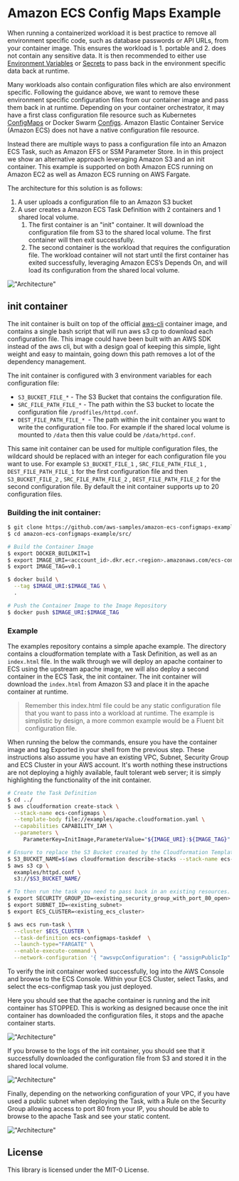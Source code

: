 # Amazon ECS Config Maps Example

When running a containerized workload it is best practice to remove all
environment specific code, such as database passwords or API URLs, from your
container image. This ensures the workload is 1. portable and 2. does not
contain any sensitive data. It is then recommended to either use [Environment
Variables](https://docs.aws.amazon.com/AmazonECS/latest/developerguide/taskdef-envfiles.html)
or
[Secrets](https://docs.aws.amazon.com/AmazonECS/latest/developerguide/specifying-sensitive-data.html)
to pass back in the environment specific data back at runtime.

Many workloads also contain configuration files which are also environment
specific. Following the guidance above, we want to remove these environment
specific configuration files from our container image and pass them back in at
runtime. Depending on your container orchestrator, it may have a first class
configuration file resource such as Kubernetes
[ConfigMaps](https://kubernetes.io/docs/concepts/configuration/configmap/) or
Docker Swarm [Configs](https://docs.docker.com/engine/swarm/configs/). Amazon
Elastic Container Service (Amazon ECS) does not have a native configuration file
resource.

Instead there are multiple ways to pass a configuration file into an Amazon ECS
Task, such as Amazon EFS or SSM Parameter Store. In in this project we show an
alternative approach leveraging Amazon S3 and an init container. This example is
supported on both Amazon ECS running on Amazon EC2 as well as Amazon ECS running
on AWS Fargate.

The architecture for this solution is as follows:

1. A user uploads a configuration file to an Amazon S3 bucket
2. A user creates a Amazon ECS Task Definition with 2 containers and 1 shared
   local volume.
    1. The first container is an "init" container. It will download the
       configuration file from S3 to the shared local volume. The first
       container will then exit successfully.
    2. The second container is the workload that requires the configuration
       file. The workload container will not start until the first container has
       exited successfully, leveraging Amazon ECS’s Depends On, and will load
       its configuration from the shared local volume.

!["Architecture"](images/architecture.png)

## init container

The init container is built on top of the official
[aws-cli](https://hub.docker.com/r/amazon/aws-cli) container image, and contains
a single bash script that will run aws s3 cp to download each configuration
file. This image could have been built with an AWS SDK instead of the aws cli,
but with a design goal of keeping this simple, light weight and easy to
maintain, going down this path removes a lot of the dependency management.

The init container is configured with 3 environment variables for each
configuration file:

* `S3_BUCKET_FILE_*` - The S3 Bucket that contains the configuration file.
* `SRC_FILE_PATH_FILE_*` - The path within the S3 bucket to locate the
  configuration file `/prodfiles/httpd.conf`.
* `DEST_FILE_PATH_FILE_* `- The path within the init container you want to write
  the configuration file too. For example if the shared local volume is mounted
  to `/data` then this value could be `/data/httpd.conf`.

This same init container can be used for multiple configuration files, the
wildcard should be replaced with an integer for each configuration file you want
to use. For example `S3_BUCKET_FILE_1` , `SRC_FILE_PATH_FILE_1` ,
`DEST_FILE_PATH_FILE_1`  for the first configuration file and then
`S3_BUCKET_FILE_2` , `SRC_FILE_PATH_FILE_2` , `DEST_FILE_PATH_FILE_2` for the
second configuration file. By default the init container supports up to 20
configuration files.

### Building the init container:

```bash
$ git clone https://github.com/aws-samples/amazon-ecs-configmaps-example.git
$ cd amazon-ecs-configmaps-example/src/

# Build the Container Image
$ export DOCKER_BUILDKIT=1
$ export IMAGE_URI=<acccount_id>.dkr.ecr.<region>.amazonaws.com/ecs-configmap
$ export IMAGE_TAG=v0.1

$ docker build \
  --tag $IMAGE_URI:$IMAGE_TAG \
  .

# Push the Container Image to the Image Repository
$ docker push $IMAGE_URI:$IMAGE_TAG
```

### Example

The examples repository contains a simple apache example. The directory
contains a cloudformation template with a Task Definition, as well as an
`index.html` file. In the walk through we will deploy an apache container to ECS
using the upstream apache image, we will also deploy a second container in the
ECS Task, the init container. The init container will download the `index.html`
from Amazon S3 and place it in the apache container at runtime.

> Remember this index.html file could be any static configuration file that you
> want to pass into a workload at runtime. The example is simplistic by design,
> a more common example would be a Fluent bit configuration file.

When running the below the commands, ensure you have the container image and tag
Exported in your shell from the previous step. These instructions also assume
you have an existing VPC, Subnet, Security Group and ECS Cluster in your AWS
account. It's worth nothing these instructions are not deploying a highly
available, fault tolerant web server; it is simply highlighting the
functionality of the init container.

```bash
# Create the Task Definition
$ cd ../
$ aws cloudformation create-stack \
  --stack-name ecs-configmaps \
  --template-body file://examples/apache.cloudformation.yaml \
  --capabilities CAPABILITY_IAM \
  --parameters \
     ParameterKey=InitImage,ParameterValue="${IMAGE_URI}:${IMAGE_TAG}"

# Ensure to replace the S3 Bucket created by the Cloudformation Template
$ S3_BUCKET_NAME=$(aws cloudformation describe-stacks --stack-name ecs-configmaps --query "Stacks[0].Outputs[?OutputKey=='S3Bucket'].OutputValue" --output text)
$ aws s3 cp \
  examples/httpd.conf \
  s3://$S3_BUCKET_NAME/

# To then run the task you need to pass back in an existing resources.
$ export SECURITY_GROUP_ID=<existing_security_group_with_port_80_open>
$ export SUBNET_ID=<existing_subnet>
$ export ECS_CLUSTER=<existing_ecs_cluster>

$ aws ecs run-task \
  --cluster $ECS_CLUSTER \
  --task-definition ecs-configmaps-taskdef  \
  --launch-type="FARGATE" \
  --enable-execute-command \
  --network-configuration '{ "awsvpcConfiguration": { "assignPublicIp":"DISABLED", "securityGroups": ["'$SECURITY_GROUP_ID'"], "subnets": ["'$SUBNET_ID'"]}}'
```

To verify the init container worked successfully, log into the AWS Console and
browse to the ECS Console. Within your ECS Cluster, select Tasks, and select the
ecs-configmap task you just deployed.

Here you should see that the apache container is running and the init container
has STOPPED. This is working as designed because once the init container has
downloaded the configuration files, it stops and the apache container starts.

!["Architecture"](images/containers.png)

If you browse to the logs of the init container, you should see that it
successfully downloaded the configuration file from S3 and stored it in the
shared local volume.

!["Architecture"](images/logs.png)

Finally, depending on the networking configuration of your VPC, if you have used
a public subnet when deploying the Task, with a Rule on the Security Group
allowing access to port 80 from your IP, you should be able to browse to the
apache Task and see your static content.

!["Architecture"](images/homepage.png)


## License

This library is licensed under the MIT-0 License.
